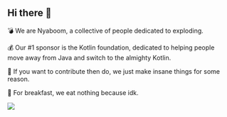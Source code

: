 ## Hi there 👋

💣 We are Nyaboom, a collective of people dedicated to exploding.

💰 Our #1 sponsor is the Kotlin foundation, dedicated to helping people move away from Java and switch to the almighty Kotlin.

🌈 If you want to contribute then do, we just make insane things for some reason.

🍿 For breakfast, we eat nothing because idk.


<img src="https://blog.jetbrains.com/wp-content/uploads/2023/04/DSGN-16174-Blog-post-banner-and-promo-materials-for-post-about-Kotlin-mascot_3.png">
